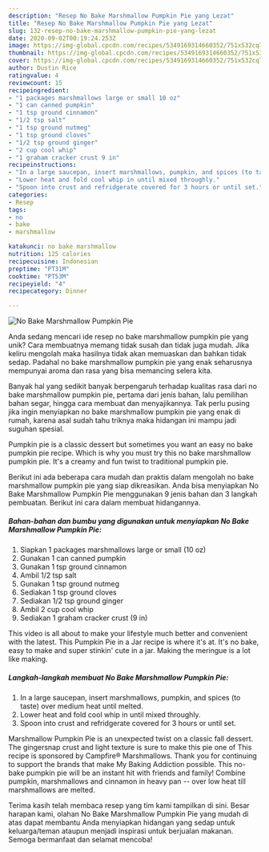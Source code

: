 ```yaml
---
description: "Resep No Bake Marshmallow Pumpkin Pie yang Lezat"
title: "Resep No Bake Marshmallow Pumpkin Pie yang Lezat"
slug: 132-resep-no-bake-marshmallow-pumpkin-pie-yang-lezat
date: 2020-09-02T00:19:24.253Z
image: https://img-global.cpcdn.com/recipes/5349169314660352/751x532cq70/no-bake-marshmallow-pumpkin-pie-recipe-main-photo.jpg
thumbnail: https://img-global.cpcdn.com/recipes/5349169314660352/751x532cq70/no-bake-marshmallow-pumpkin-pie-recipe-main-photo.jpg
cover: https://img-global.cpcdn.com/recipes/5349169314660352/751x532cq70/no-bake-marshmallow-pumpkin-pie-recipe-main-photo.jpg
author: Dustin Rice
ratingvalue: 4
reviewcount: 15
recipeingredient:
- "1 packages marshmallows large or small 10 oz"
- "1 can canned pumpkin"
- "1 tsp ground cinnamon"
- "1/2 tsp salt"
- "1 tsp ground nutmeg"
- "1 tsp ground cloves"
- "1/2 tsp ground ginger"
- "2 cup cool whip"
- "1 graham cracker crust 9 in"
recipeinstructions:
- "In a large saucepan, insert marshmallows, pumpkin, and spices (to taste) over medium heat until melted."
- "Lower heat and fold cool whip in until mixed throughly."
- "Spoon into crust and refridgerate covered for 3 hours or until set."
categories:
- Resep
tags:
- no
- bake
- marshmallow

katakunci: no bake marshmallow 
nutrition: 125 calories
recipecuisine: Indonesian
preptime: "PT31M"
cooktime: "PT53M"
recipeyield: "4"
recipecategory: Dinner

---
```



![No Bake Marshmallow Pumpkin Pie](https://img-global.cpcdn.com/recipes/5349169314660352/751x532cq70/no-bake-marshmallow-pumpkin-pie-recipe-main-photo.jpg)

Anda sedang mencari ide resep no bake marshmallow pumpkin pie yang unik? Cara membuatnya memang tidak susah dan tidak juga mudah. Jika keliru mengolah maka hasilnya tidak akan memuaskan dan bahkan tidak sedap. Padahal no bake marshmallow pumpkin pie yang enak seharusnya mempunyai aroma dan rasa yang bisa memancing selera kita.

Banyak hal yang sedikit banyak berpengaruh terhadap kualitas rasa dari no bake marshmallow pumpkin pie, pertama dari jenis bahan, lalu pemilihan bahan segar, hingga cara membuat dan menyajikannya. Tak perlu pusing jika ingin menyiapkan no bake marshmallow pumpkin pie yang enak di rumah, karena asal sudah tahu triknya maka hidangan ini mampu jadi suguhan spesial.

Pumpkin pie is a classic dessert but sometimes you want an easy no bake pumpkin pie recipe. Which is why you must try this no bake marshmallow pumpkin pie. It&#39;s a creamy and fun twist to traditional pumpkin pie.


Berikut ini ada beberapa cara mudah dan praktis dalam mengolah no bake marshmallow pumpkin pie yang siap dikreasikan. Anda bisa menyiapkan No Bake Marshmallow Pumpkin Pie menggunakan 9 jenis bahan dan 3 langkah pembuatan. Berikut ini cara dalam membuat hidangannya.

<!--inarticleads1-->

##### Bahan-bahan dan bumbu yang digunakan untuk menyiapkan No Bake Marshmallow Pumpkin Pie:

1. Siapkan 1 packages marshmallows large or small (10 oz)
1. Gunakan 1 can canned pumpkin
1. Gunakan 1 tsp ground cinnamon
1. Ambil 1/2 tsp salt
1. Gunakan 1 tsp ground nutmeg
1. Sediakan 1 tsp ground cloves
1. Sediakan 1/2 tsp ground ginger
1. Ambil 2 cup cool whip
1. Sediakan 1 graham cracker crust (9 in)


This video is all about to make your lifestyle much better and convenient with the latest. This Pumpkin Pie in a Jar recipe is where it&#39;s at. It&#39;s no bake, easy to make and super stinkin&#39; cute in a jar. Making the meringue is a lot like making. 

<!--inarticleads2-->

##### Langkah-langkah membuat No Bake Marshmallow Pumpkin Pie:

1. In a large saucepan, insert marshmallows, pumpkin, and spices (to taste) over medium heat until melted.
1. Lower heat and fold cool whip in until mixed throughly.
1. Spoon into crust and refridgerate covered for 3 hours or until set.


Marshmallow Pumpkin Pie is an unexpected twist on a classic fall dessert. The gingersnap crust and light texture is sure to make this pie one of This recipe is sponsored by Campfire® Marshmallows. Thank you for continuing to support the brands that make My Baking Addiction possible. This no-bake pumpkin pie will be an instant hit with friends and family! Combine pumpkin, marshmallows and cinnamon in heavy pan -- over low heat till marshmallows are melted. 

Terima kasih telah membaca resep yang tim kami tampilkan di sini. Besar harapan kami, olahan No Bake Marshmallow Pumpkin Pie yang mudah di atas dapat membantu Anda menyiapkan hidangan yang sedap untuk keluarga/teman ataupun menjadi inspirasi untuk berjualan makanan. Semoga bermanfaat dan selamat mencoba!
